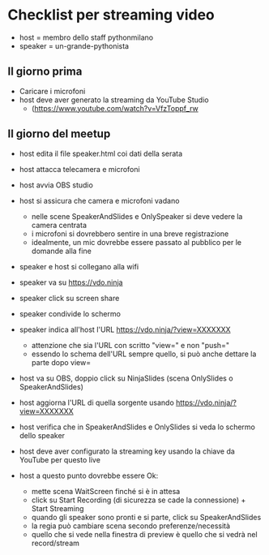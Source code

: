 # Checklist per streaming video

* host = membro dello staff pythonmilano
* speaker = un-grande-pythonista

## Il giorno prima

* Caricare i microfoni
* host deve aver generato la streaming da YouTube Studio
  * (https://www.youtube.com/watch?v=VfzToppf_rw

## Il giorno del meetup

* host edita il file speaker.html coi dati della serata
* host attacca telecamera e microfoni
* host avvia OBS studio
* host si assicura che camera e microfoni vadano
  * nelle scene SpeakerAndSlides e OnlySpeaker si deve vedere la camera centrata
  * i microfoni si dovrebbero sentire in una breve registrazione
  * idealmente, un mic dovrebbe essere passato al pubblico per le domande alla fine

* speaker e host si collegano alla wifi

* speaker va su https://vdo.ninja
* speaker click su screen share
* speaker condivide lo schermo
* speaker indica all'host l'URL https://vdo.ninja/?view=XXXXXXX
  * attenzione che sia l'URL con scritto "view=" e non "push="
  * essendo lo schema dell'URL sempre quello, si può anche dettare la parte dopo view=

* host va su OBS, doppio click su NinjaSlides (scena OnlySlides o SpeakerAndSlides)
* host aggiorna l'URL di quella sorgente usando https://vdo.ninja/?view=XXXXXXX
* host verifica che in SpeakerAndSlides e OnlySlides si veda lo schermo dello speaker

* host deve aver configurato la streaming key usando la chiave da YouTube per questo live

* host a questo punto dovrebbe essere Ok:
  * mette scena WaitScreen finché si è in attesa
  * click su Start Recording (di sicurezza se cade la connessione) + Start Streaming
  * quando gli speaker sono pronti e si parte, click su SpeakerAndSlides
  * la regia può cambiare scena secondo preferenze/necessità
  * quello che si vede nella finestra di preview è quello che si vedrà nel record/stream

